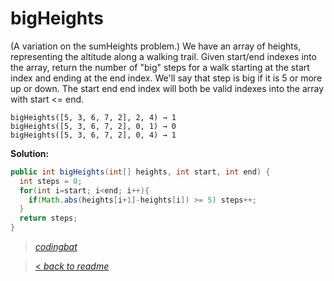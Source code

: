 # bigHeights

(A variation on the sumHeights problem.) We have an array of heights, representing the altitude along a walking trail. Given start/end indexes into the array, return the number of "big" steps for a walk starting at the start index and ending at the end index. We'll say that step is big if it is 5 or more up or down. The start end end index will both be valid indexes into the array with start <= end.

```
bigHeights([5, 3, 6, 7, 2], 2, 4) → 1
bigHeights([5, 3, 6, 7, 2], 0, 1) → 0
bigHeights([5, 3, 6, 7, 2], 0, 4) → 1
```

**Solution:**

```java
public int bigHeights(int[] heights, int start, int end) {
  int steps = 0;
  for(int i=start; i<end; i++){
    if(Math.abs(heights[i+1]-heights[i]) >= 5) steps++;
  }
  return steps;
}
```

> _[codingbat](https://codingbat.com/prob/p197710)_

> [< _back to readme_](/README.md)